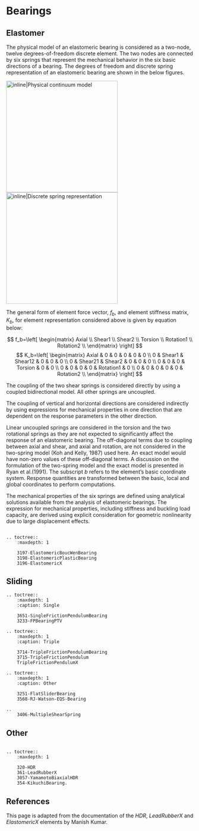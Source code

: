 # Bearings

## Elastomer

The physical model of an elastomeric bearing is considered as a
two-node, twelve degrees-of-freedom discrete element. 
The two nodes are connected by six springs that represent the mechanical behavior in the six basic directions of a bearing. The degrees of freedom and discrete spring representation of an elastomeric bearing are shown in the below
figures.

<p><img src="/_static/wiki/Elastomeric3DModel.png"
title="inline|Physical continuum model" height="300"
alt="inline|Physical continuum model" /> <img
src="/_static/wiki/ElastomericDiscreteSpring.png"
title="inline|Discrete spring representation" height="300"
alt="inline|Discrete spring representation" /></p>

The general form of element force vector, $f_b$,
and element stiffness matrix, $K_b$, for element
representation considered above is given by equation below:

$$
f_b=\left[ \begin{matrix} Axial \\ Shear1 \\ Shear2 \\
Torsion \\ Rotation1 \\ Rotation2 \\ \end{matrix} \right]
$$
$$
K_b=\left[ \begin{matrix} Axial & 0 & 0 & 0 & 0 & 0 \\
0 & Shear1 & Shear12 & 0 & 0 & 0 \\ 0 & Shear21
& Shear2 & 0 & 0 & 0 \\ 0 & 0 & 0 & Torsion
& 0 & 0 \\ 0 & 0 & 0 & 0 & Rotation1 & 0 \\
0 & 0 & 0 & 0 & 0 & Rotation2 \\ \end{matrix}
\right]
$$


The coupling of the two shear springs is considered directly by using a coupled bidirectional model. All other springs are uncoupled. 

The coupling of vertical and horizontal directions are considered indirectly by using expressions for mechanical properties in one direction that are dependent on the response parameters in the other direction. 

Linear uncoupled springs are considered in the torsion and the two rotational
springs as they are not expected to significantly affect the response of
an elastomeric bearing. 
The off-diagonal terms due to coupling between
axial and shear, and axial and rotation, are not considered in the
two-spring model (Koh and Kelly, 1987) used here. An exact model would
have non-zero values of these off-diagonal terms. A discussion on the
formulation of the two-spring model and the exact model is presented in
Ryan et al.(1991). 
The subscript $b$ refers to the element’s basic coordinate system. 
Response quantities are transformed between the
basic, local and global coordinates to perform computations.


The mechanical
properties of the six springs are defined using analytical solutions available from the
analysis of elastomeric bearings. 
The expression for mechanical
properties, including stiffness and buckling load capacity, are derived
using explicit consideration for geometric nonlinearity due to large
displacement effects. 


```{eval-rst}

.. toctree::
    :maxdepth: 1

    3197-ElastomericBoucWenBearing
    3198-ElastomericPlasticBearing
    3196-ElastomericX
```

## Sliding

```{eval-rst}
.. toctree::
    :maxdepth: 1
    :caption: Single

    3651-SingleFrictionPendulumBearing
    3233-FPBearingPTV

.. toctree::
    :maxdepth: 1
    :caption: Triple

    3714-TripleFrictionPendulumBearing
    3715-TripleFrictionPendulum
    TripleFrictionPendulumX

.. toctree::
    :maxdepth: 1
    :caption: Other

    3251-FlatSliderBearing
    3568-RJ-Watson-EQS-Bearing

..
    3406-MultipleShearSpring
```


## Other 

```{eval-rst}

.. toctree::
    :maxdepth: 1

    320-HDR
    361-LeadRubberX
    3057-YamamotoBiaxialHDR
    354-KikuchiBearing.
```


## References

This page is adapted from the documentation of the *HDR*, *LeadRubberX* and *ElastomericX* elements by Manish Kumar.
